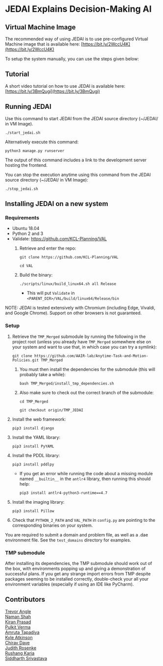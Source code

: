# JEDAI Explains Decision-Making AI

## Virtual Machine Image

The recommended way of using JEDAI is to use pre-configured Virtual Machine image that is available here: [https://bit.ly/2WccU4K](https://bit.ly/2WccU4K)

To setup the system manually, you can use the steps given below:

## Tutorial

A short video tutorial on how to use JEDAI is available here: [https://bit.ly/3BmQugi](https://bit.ly/3BmQugi)

## Running JEDAI

Use this command to start JEDAI from the JEDAI source directory (~/JEDAI/ in VM Image).

`./start_jedai.sh`

Alternatively execute this command:

`python3 manage.py runserver`

The output of this command includes a link to the development server hosting the frontend. 

You can stop the execution anytime using this command from the JEDAI source directory (~/JEDAI/ in VM Image):


`./stop_jedai.sh`




## Installing JEDAI on a new system

### Requirements

- Ubuntu 18.04
- Python 2 and 3
- Validate: https://github.com/KCL-Planning/VAL
  1. Retrieve and enter the repo:
     
     `git clone https://github.com/KCL-Planning/VAL`
     
     `cd VAL`
     
  2. Build the binary:
    
     `./scripts/linux/build_linux64.sh all Release`
  
     - This will put `Validate` in `<PARENT_DIR>/VAL/build/linux64/Release/bin`
    
 NOTE: JEDAI is tested extensively with Chromium (including Edge, Vivaldi, and Google Chrome). Support on other browsers is not guaranteed.  

    
### Setup

1. Retrieve the `TMP_Merged` submodule by running the following in the project root
   (unless you already have `TMP_Merged` somewhere else on your system and want to use that,
    in which case you can try a symlink):

   `git clone https://github.com/AAIR-lab/Anytime-Task-and-Motion-Policies.git TMP_Merged`
    
    1. You must then install the dependencies for the submodule (this will probably take a while):
    
        `bash TMP_Merged/install_tmp_dependencies.sh`
    
    2. Also make sure to check out the correct branch of the submodule:
        
        `cd TMP_Merged`
         
        `git checkout origin/TMP_JEDAI`


2. Install the web framework:

    `pip3 install django`


3. Install the YAML library:

   `pip3 install PyYAML`


4. Install the PDDL library:

    `pip3 install pddlpy`
    
    - If you get an error while running the code about a missing module named `__builtin__` in the `antlr4` library, then running this should help:
        
        `pip3 install antlr4-python3-runtime==4.7`

5. Install the imaging library:
    
    `pip3 install Pillow`


4. Check that `PYTHON_2_PATH` and `VAL_PATH` in `config.py` are pointing to the corresponding binaries on your system.


You are required to submit a domain and problem file, as well as a .dae environment file. See the `test_domains` directory for examples.

### TMP submodule

After installing its dependencies, the TMP submodule should work out of the box, with environments popping up and giving a demonstration of successful plans.
If you get any strange import errors from TMP despite packages seeming to be installed correctly, double-check your
all your environment variables (especially if using an IDE like PyCharm).


## Contributors

[Trevor Angle](http://trevorangle.com) <br/>
[Naman Shah](https://www.namanshah.net/)<br/>
[Kiran Prasad](https://github.com/kiranprasad)<br/>
[Pulkit Verma](https://pulkitverma.net)<br/>
[Amruta Tapadiya](https://github.com/amy88amy)<br/>
[Kyle Atkinson](https://github.com/KyleTheEpic)<br/>
[Chirav Dave](https://chiravdave.github.io/)<br/>
[Judith Rosenke](https://www.linkedin.com/in/judith-rosenke/)<br/>
[Rushang Karia](https://github.com/RushangKaria)<br/>
[Siddharth Srivastava](https://siddharthsrivastava.net/)

